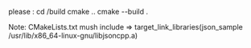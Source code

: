 please : 
cd /build
cmake ..
cmake --build .

Note: CMakeLists.txt mush include
=>  target_link_libraries(json_sample /usr/lib/x86_64-linux-gnu/libjsoncpp.a)
